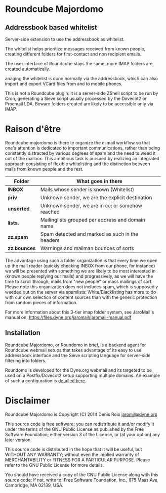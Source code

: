# Roundcube Majordomo
## Addressbook based whitelist

Server-side extension to use the addressbook as whitelist.

The whitelist helps prioritize messages received from known people, creating different folders for first-contact and non recipient emails.

The user interface of Roundcube stays the same, more IMAP folders are created automatically.

anaging the whitelist is done normally via the addressbook, which can also import and export VCard files from and to mobile phones.

This is not a Roundcube plugin: it is a server-side ZShell script to be run by Cron, generating a Sieve script usually processed by the Dovecot2 or Procmail LDA. Beware folders created are likely to be accessible only via IMAP.

# Raison d'être

Roundcube majordomo is there to organize the e-mail workflow so that one's attention is dedicated to important communications, rather than being constantly distracted by various degrees of spam and the need to weed it out of the mailbox. This ambitious task is pursued by realizing an integrated approach consisting of flexible whitelisting and the distinction between mails from known people and the rest.


Folder         | What goes in there
---------------|--------------------------------------------------
**INBOX**      | Mails whose sender is known (Whitelist)
**priv**       | Unknown sender, we are the explicit destination
**unsorted**   | Unknown sender, we are in cc: or somehow reached
**lists.**     | Mailinglists grouped per address and domain name
**zz.spam**    | Spam detected and marked as such in the headers
**zz.bounces** | Warnings and mailman bounces of sorts

The advantage using such a folder organization is that every time we open up the mail reader (quickly checking INBOX from our phone, for instance) we will be presented with something we are likely to be most interested in (known people replying our mails) and progressively, as we will have the time to scroll through, mails from "new people" or mass mailings of sort. Please note this organization does not includes spam, which is supposedly weeded out on the server via spamlists: White/Blacklisting has more to do with our own selection of content sources than with the generic protection from random pieces of information.


For more information about this 3-tier imap folder system, see JaroMail's manual on:
https://files.dyne.org/jaromail/jaromail-manual.pdf

## Installation

Roundcube Majordomo, or Roundomo in brief, is a backend agent for Roundcube webmail setups that takes advantage of its easy to use addressbook interface and the Sieve scripting language for server-side filtering into folders.

Roundomo is developed for the Dyne.org webmail and its targeted to be used on a Postfix/Dovecot2 setup supporting multiple domains.  An example of such a configuration is [detailed here](https://www.digitalocean.com/community/tutorials/how-to-configure-a-mail-server-using-postfix-dovecot-mysql-and-spamassasin).

# Disclaimer

Roundcube Majordomo is Copyright (C) 2014 Denis Roio <jaromil@dyne.org>

This source code is free software; you can redistribute it and/or
modify it under the terms of the GNU Public License as published by
the Free Software Foundation; either version 3 of the License, or (at
your option) any later version.

This source code is distributed in the hope that it will be useful,
but WITHOUT ANY WARRANTY; without even the implied warranty of
MERCHANTABILITY or FITNESS FOR A PARTICULAR PURPOSE.  Please refer to
the GNU Public License for more details.

You should have received a copy of the GNU Public License along with
this source code; if not, write to: Free Software Foundation, Inc.,
675 Mass Ave, Cambridge, MA 02139, USA.
